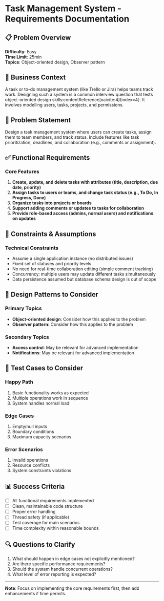 # Task Management System - Requirements Documentation

## 📋 Problem Overview

**Difficulty**: Easy  
**Time Limit**: 25min  
**Topics**: Object-oriented design, Observer pattern

## 🎯 Business Context

A task or to-do management system (like Trello or Jira) helps teams track work. Designing such a system is a common interview question that tests object-oriented design skills:contentReference[oaicite:4]{index=4}. It involves modelling users, tasks, projects, and permissions.

## 📝 Problem Statement

Design a task management system where users can create tasks, assign them to team members, and track status. Include features like task prioritization, deadlines, and collaboration (e.g., comments or assignment).

## ✅ Functional Requirements

### Core Features
1. **Create, update, and delete tasks with attributes (title, description, due date, priority)**
2. **Assign tasks to users or teams, and change task status (e.g., To Do, In Progress, Done)**
3. **Organize tasks into projects or boards**
4. **Support adding comments or updates to tasks for collaboration**
5. **Provide role-based access (admins, normal users) and notifications on updates**

## 🚫 Constraints & Assumptions

### Technical Constraints
- Assume a single application instance (no distributed issues)
- Fixed set of statuses and priority levels
- No need for real-time collaboration editing (simple comment tracking)
- Concurrency: multiple users may update different tasks simultaneously
- Data persistence assumed but database schema design is out of scope

## 🎨 Design Patterns to Consider

### Primary Topics
- **Object-oriented design**: Consider how this applies to the problem
- **Observer pattern**: Consider how this applies to the problem

### Secondary Topics
- **Access control**: May be relevant for advanced implementation
- **Notifications**: May be relevant for advanced implementation

## 🧪 Test Cases to Consider

### Happy Path
1. Basic functionality works as expected
2. Multiple operations work in sequence
3. System handles normal load

### Edge Cases
1. Empty/null inputs
2. Boundary conditions
3. Maximum capacity scenarios

### Error Scenarios
1. Invalid operations
2. Resource conflicts
3. System constraints violations

## 📊 Success Criteria

- [ ] All functional requirements implemented
- [ ] Clean, maintainable code structure
- [ ] Proper error handling
- [ ] Thread safety (if applicable)
- [ ] Test coverage for main scenarios
- [ ] Time complexity within reasonable bounds

## 🔍 Questions to Clarify

1. What should happen in edge cases not explicitly mentioned?
2. Are there specific performance requirements?
3. Should the system handle concurrent operations?
4. What level of error reporting is expected?

---
**Note**: Focus on implementing the core requirements first, then add enhancements if time permits.